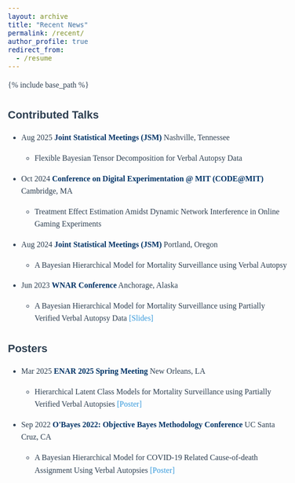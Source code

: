 ```yaml
---
layout: archive
title: "Recent News"
permalink: /recent/
author_profile: true
redirect_from:
  - /resume
---
```


{% include base_path %}

<style>
body {
    font-family: "Palatino", "Palatino Linotype", "Palatino LT STD", "Book Antiqua", serif;
    font-size: 16px;
    line-height: 1.6;
    color: #2C3E50;
}

h1 {
    font-family: "Candara", serif;
    font-size: 22px;
    color: #2C3E50;
}

h2 {
    font-family: "Candara", serif;
    font-size: 20px;
    color: #16A085;
}

h3 {
    font-size: 18px;
    color: #F39C12;
}

  h1, h2, h3, h4, h5, h6 {
    font-family: "Candara", sans-serif;
}

p {
    font-size: 16px;
}

a {
    text-decoration: none;  /* 去掉链接下划线 */
    color: #3498DB;         /* 设置链接颜色 */
}

a:hover {
    color: #E74C3C;         /* 鼠标悬停时的颜色 */
}
/* 让所有 **加粗** 文字变深蓝色 */
strong, b {
    color: #003366;  /* 深蓝色 */
}
</style>


Contributed Talks
======
* Aug 2025  **Joint Statistical Meetings (JSM)** Nashville, Tennessee
    * Flexible Bayesian Tensor Decomposition for Verbal Autopsy Data
      
* Oct 2024  **Conference on Digital Experimentation @ MIT (CODE@MIT)** Cambridge, MA
    * Treatment Effect Estimation Amidst Dynamic Network Interference in Online Gaming Experiments
   
* Aug 2024  **Joint Statistical Meetings (JSM)** Portland, Oregon
    * A Bayesian Hierarchical Model for Mortality Surveillance using Verbal Autopsy 
  
* Jun 2023  **WNAR Conference** Anchorage, Alaska
    * A Bayesian Hierarchical Model for Mortality Surveillance using Partially Verified Verbal Autopsy Data [[Slides]](https://github.com/YuZoeyZhu/STAT_Conference/blob/main/Yu__Zoey__Zhu__WNAR_presentation_slides.pdf)


Posters
======
* Mar 2025  **ENAR 2025 Spring Meeting** New Orleans, LA
    * Hierarchical Latent Class Models for Mortality Surveillance using Partially Verified Verbal Autopsies [[Poster]](https://github.com/YuZoeyZhu/YuZoeyZhu.github.io/blob/master/files/_ENAR_Poster__COVID_VA.pdf)
  
* Sep 2022  **O'Bayes 2022: Objective Bayes Methodology Conference** UC Santa Cruz, CA
    * A Bayesian Hierarchical Model for COVID-19 Related Cause-of-death Assignment Using Verbal Autopsies [[Poster]](http://yuzoeyzhu.github.io/files/[Obayes_Poster]Probabilistic_Cause_of_death_Assignment_using_Verbal_Autopsies.pdf)

  



  
